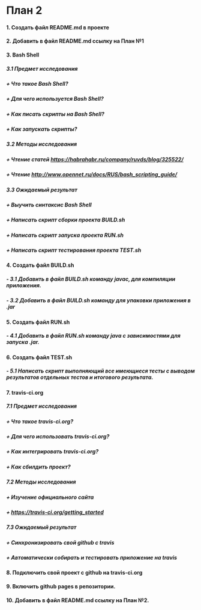 # План 2
#### 1. Создать файл README.md в проекте
#### 2. Добавить в файл README.md ссылку на План №1
#### 3. Bash Shell
##### 3.1 Предмет исследования
#####  + Что такое Bash Shell?
#####  + Для чего используется Bash Shell?
#####  + Как писать скрипты на Bash Shell?
#####  + Как запускать скрипты?
##### 3.2 Методы исследования
#####  +  Чтение статей https://habrahabr.ru/company/ruvds/blog/325522/
#####  + Чтение http://www.opennet.ru/docs/RUS/bash_scripting_guide/
##### 3.3 Ожидаемый результат
#####  + Выучить синтаксис Bash Shell
#####  + Написать скрипт сборки проекта BUILD.sh
#####  + Написать скрипт запуска проекта RUN.sh
#####  + Написать скрипт тестирования проекта TEST.sh
#### 4. Создать файл BUILD.sh
#####   - 3.1 Добавить в файл BUILD.sh команду javac, для компиляции приложения.
#####   - 3.2 Добавить в файл BUILD.sh команду для упаковки приложения в .jar
#### 5. Создать файл RUN.sh
#####   - 4.1 Добавить в файл RUN.sh команду java  с зависимостями для запуска .jar.
#### 6. Создать файл TEST.sh
#####   - 5.1 Написать скрипт выполняющий все имеющиеся тесты с выводом результатов отдельных тестов и итогового результата.
#### 7. travis-ci.org
##### 7.1 Предмет исследования
#####  + Что такое travis-ci.org?
#####  + Для чего использовать travis-ci.org?
#####  + Как интегрировать travis-ci.org?
#####  + Как сбилдить проект?
##### 7.2 Методы исследования
#####  + Изучение официального сайта
#####  + https://travis-ci.org/getting_started
##### 7.3 Ожидаемый результат
#####  + Синхронизировать свой github с travis
#####  + Автоматически собирать и тестировать приложение на travis
#### 8. Подключить свой проект с github  на travis-ci.org
#### 9. Включить github pages в репозитории.
#### 10. Добавить в файл README.md ссылку на План №2.
